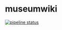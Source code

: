 # museumwiki
[![pipeline status](https://gitlab.com/cyberdroidmann/museumwiki/badges/master/pipeline.svg)](https://gitlab.com/cyberdroidmann/museumwiki/-/commits/main)
